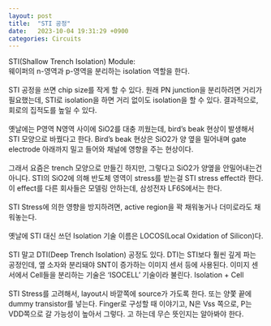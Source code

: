 ```yaml
---
layout: post
title:  "STI 공정"
date:   2023-10-04 19:31:29 +0900
categories: Circuits
---
```


STI(Shallow Trench Isolation) Module:<br>
웨이퍼의 n-영역과 p-영역을 분리하는 isolation 역할을 한다.<br>
<br>
STI 공정을 쓰면 chip size를 작게 할 수 있다. 원래 PN junction을 분리하려면 거리가 필요했는데, STI로 isolation을 하면 거리 없이도 isolation을 할 수 있다. 결과적으로, 회로의 집적도를 높일 수 있다.<br>
<br>
옛날에는 P영역 N영역 사이에 SiO2를 대충 끼웠는데, bird’s beak 현상이 발생해서 STI 모양으로 바꿨다고 한다. Bird’s beak 현상은 SiO2가 양 옆을 밀어내며 gate electrode 아래까지 밀고 들어와 채널에 영향을 주는 현상이다.<br>
<br>
그래서 요즘은 trench 모양으로 만들긴 하지만, 그렇다고 SiO2가 양옆을 안밀어내는건 아니다. STI의 SiO2에 의해 반도체 영역이 stress를 받는걸 STI stress effect라 한다. 이 effect를 다른 회사들은 모델링 안하는데, 삼성전자 LF6S에서는 한다.<br>
<br>
STI Stress에 의한 영향을 방지하려면, active region을 꽉 채워놓거나 더미로라도 채워놓는다.<br>
<br>
옛날에 STI 대신 쓰던 Isolation 기술 이름은 LOCOS(Local Oxidation of Silicon)다.<br>
<br>
STI 말고 DTI(Deep Trench Isolation) 공정도 있다. DTI는 STI보다 훨씬 깊게 파는 공정인데, 옆 소자와 분리돼야 SNT이 증가하는 이미지 센서 등에 사용된다. 이미지 센서에서 Cell들을 분리하는 기술은 ‘ISOCELL’ 기술이라 불린다. Isolation + Cell<br>
<br>
STI Stress를 고려해서, layout시 바깥쪽에 source가 가도록 한다. 또는 양쫓 끝에 dummy transistor를 넣는다. Finger로 구성할 때 이야기고, N은 Vss 쪽으로, P는 VDD쪽으로 갈 가능성이 높아서 그렇다. 고 하는데 무슨 뜻인지는 알아봐야 한다.<br>
